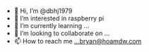 - 👋 Hi, I’m @dbhj1979
- 👀 I’m interested in raspberry pi
- 🌱 I’m currently learning ...
- 💞️ I’m looking to collaborate on ...
- 📫 How to reach me ...bryan@hoamdw.com

<!---
dbhj1979/dbhj1979 is a ✨ special ✨ repository because its `README.md` (this file) appears on your GitHub profile.
You can click the Preview link to take a look at your changes.
--->
